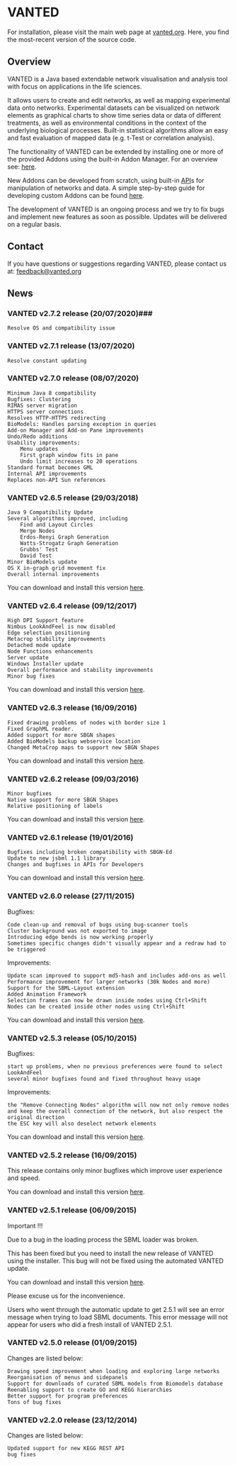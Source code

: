 # VANTED #

For installation, please visit the main web page at
[vanted.org](http://vanted.org).
Here, you find the most-recent version of the source code.

## Overview ##

VANTED is a Java based extendable network visualisation and analysis tool with focus on applications in the life sciences.

It allows users to create and edit networks, as well as mapping experimental data onto networks. Experimental datasets can be visualized on network elements as graphical charts to show time series data or data of different treatments, as well as environmental conditions in the context of the underlying biological processes. Built-in statistical algorithms allow an easy and fast evaluation of mapped data (e.g. t-Test or correlation analysis).

The functionality of VANTED can be extended by installing one or more of the provided Addons using the built-in Addon Manager. For an overview see: [here](http://vanted.org/add-ons).

New Addons can be developed from scratch, using built-in [API](https://kim25.wwwdns.kim.uni-konstanz.de/vanted/javadoc/)s for manipulation of networks and data. A simple step-by-step guide for developing custom Addons can be found [here](https://github.com/LSI-UniKonstanz/vanted/wiki).

The development of VANTED is an ongoing process and we try to fix bugs and implement new features as soon as possible. Updates will be delivered on a regular basis.

## Contact ##

If you have questions or suggestions regarding VANTED, please contact us at:
[feedback@vanted.org](mailto:feedback@vanted.org)

## News ##

### VANTED v2.7.2 release (20/07/2020)###
    Resolve OS and compatibility issue

### VANTED v2.7.1 release (13/07/2020) ###
    Resolve constant updating

### VANTED v2.7.0 release (08/07/2020) ###
    Minimum Java 8 compatibility
    Bugfixes: Clustering
    RIMAS server migration
    HTTPS server connections
    Resolves HTTP-HTTPS redirecting
    BioModels: Handles parsing exception in queries
    Add-on Manager and Add-on Pane improvements
    Undo/Redo additions
    Usability improvements:
        Menu updates
        First graph window fits in pane
        Undo limit increases to 20 operations
    Standard format becomes GML
    Internal API improvements
    Replaces non-API Sun references

### VANTED v2.6.5 release (29/03/2018) ###

    Java 9 Compatibility Update
    Several algorithms improved, including
        Find and Layout Circles
        Merge Nodes
        Erdos-Renyi Graph Generation
        Watts-Strogatz Graph Generation
        Grubbs' Test
        David Test
    Minor BioModels update
    OS X in-graph grid movement fix
    Overall internal improvements

You can download and install this version [here](http://kim25.wwwdns.kim.uni-konstanz.de/vanted/release/2.6.5).

### VANTED v2.6.4 release (09/12/2017) ###

    High DPI Support feature
    Nimbus LookAndFeel is now disabled
    Edge selection positioning
    Metacrop stability improvements
    Detached mode update
    Node Functions enhancements
    Server update
    Windows Installer update
    Overall performance and stability improvements
    Minor bug fixes

You can download and install this version [here](http://kim25.wwwdns.kim.uni-konstanz.de/vanted/release/2.6.4).

### VANTED v2.6.3 release (16/09/2016) ###

    Fixed drawing problems of nodes with border size 1
    Fixed GraphML reader.
    Added support for more SBGN shapes
    Added BioModels backup webservice location
    Changed MetaCrop maps to support new SBGN Shapes

You can download and install this version [here](http://kim25.wwwdns.kim.uni-konstanz.de/vanted/release/2.6.3).

### VANTED v2.6.2 release (09/03/2016) ###

    Minor bugfixes
    Native support for more SBGN Shapes
    Relative positioning of labels

You can download and install this version [here](http://kim25.wwwdns.kim.uni-konstanz.de/vanted/release/2.6.2).

### VANTED v2.6.1 release (19/01/2016) ###

    Bugfixes including broken compatibility with SBGN-Ed
    Update to new jsbml 1.1 library
    Changes and bugfixes in APIs for Developers

You can download and install this version [here](http://kim25.wwwdns.kim.uni-konstanz.de/vanted/release/2.6.1).

### VANTED v2.6.0 release (27/11/2015) ###
Bugfixes:

    Code clean-up and removal of bugs using bug-scanner tools
    Cluster background was not exported to image
    Introducing edge bends is now working properly
    Sometimes specific changes didn't visually appear and a redraw had to be triggered

Improvements:

    Update scan improved to support md5-hash and includes add-ons as well
    Performance improvement for larger networks (30k Nodes and more)
    Support for the SBML-Layout extension
    Added Animation Framework
    Selection frames can now be drawn inside nodes using Ctrl+Shift
    Nodes can be created inside other nodes using Ctrl+Shift

You can download and install this version [here](http://kim25.wwwdns.kim.uni-konstanz.de/vanted/release/2.6.0).

### VANTED v2.5.3 release (05/10/2015) ###
Bugfixes:

    start up problems, when no previous preferences were found to select LookAndFeel
    several minor bugfixes found and fixed throughout heavy usage

Improvements:

    the "Remove Connecting Nodes" algorithm will now not only remove nodes and keep the overall connection of the network, but also respect the original direction
    the ESC key will also deselect network elements

You can download and install this version [here](http://kim25.wwwdns.kim.uni-konstanz.de/vanted/release/2.5.3).

### VANTED v2.5.2 release (16/09/2015) ###
This release contains only minor bugfixes which improve user experience and speed.

You can download and install this version [here](http://kim25.wwwdns.kim.uni-konstanz.de/vanted/release/2.5.2).

### VANTED v2.5.1 release (06/09/2015) ###
Important !!!

Due to a bug in the loading process the SBML loader was broken.

This has been fixed but you need to install the new release of VANTED using the installer. This bug will not be fixed using the automated VANTED update.

You can download and install this version [here](http://kim25.wwwdns.kim.uni-konstanz.de/vanted/release/2.5.1).

Please excuse us for the inconvenience.

Users who went through the automatic update to get 2.5.1 will see an error message when trying to load SBML documents. This error message will not appear for users who did a fresh install of VANTED 2.5.1.

### VANTED v2.5.0 release (01/09/2015) ###
Changes are listed below:

    Drawing speed improvement when loading and exploring large networks
    Reorganisation of menus and sidepanels
    Support for downloads of curated SBML models from Biomodels database
    Reenabling support to create GO and KEGG hierarchies
    Better support for program preferences
    Tons of bug fixes

### VANTED v2.2.0 release (23/12/2014) ###
Changes are listed below:

    Updated support for new KEGG REST API
    bug fixes
